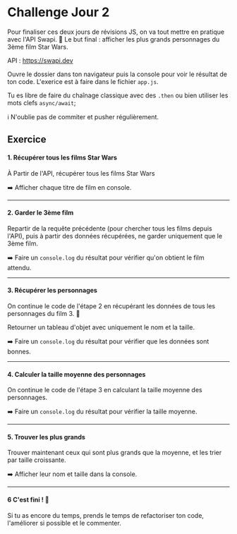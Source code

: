 # Challenge Jour 2

Pour finaliser ces deux jours de révisions JS, on va tout mettre en pratique avec l'API Swapi. 💪
Le but final : afficher les plus grands personnages du 3ème film Star Wars.

API : https://swapi.dev

Ouvre le dossier dans ton navigateur puis la console pour voir le résultat de ton code. 
L'exerice est à faire dans le fichier `app.js`. 

Tu es libre de faire du chaînage classique avec des `.then` ou bien utiliser les mots clefs `async/await`;

ℹ️ N'oublie pas de commiter et pusher régulièrement.

## Exercice

#### 1. Récupérer tous les films Star Wars

À Partir de l'API, récupérer tous les films Star Wars

➡️ Afficher chaque titre de film en console.

---

#### 2. Garder le 3ème film

Repartir de la requête précédente (pour chercher tous les films depuis l'API), puis à partir des données récupérées, ne garder uniquement que le 3ème film.

➡️ Faire un `console.log` du résultat pour vérifier qu'on obtient le film attendu.

---

#### 3. Récupérer les personnages

On continue le code de l'étape 2 en récupérant les données de tous les personnages du film 3. 🤯

Retourner un tableau d'objet avec uniquement le nom et la taille.

➡️  Faire un `console.log` du résultat pour vérifier que les données sont bonnes.

---

#### 4. Calculer la taille moyenne des personnages

On continue le code de l'étape 3 en calculant la taille moyenne des personnages.

➡️  Faire un `console.log` du résultat pour vérifier la taille moyenne.

---

#### 5. Trouver les plus grands

Trouver maintenant ceux qui sont plus grands que la moyenne, et les trier par taille croissante. 

➡️  Afficher leur nom et taille dans la console.

---

#### 6 C'est fini ! 🎉

Si tu as encore du temps, prends le temps de refactoriser ton code, l'améliorer si possible et le commenter. 
